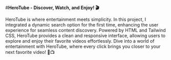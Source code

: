 #**HeroTube - Discover, Watch, and Enjoy! 🎬**

HeroTube is where entertainment meets simplicity. In this project, I integrated a dynamic search option for the first time, enhancing the user experience for seamless content discovery. 
Powered by HTML and Tailwind CSS, HeroTube provides a clean and responsive interface,
allowing users to explore and enjoy their favorite videos effortlessly. Dive into a world of entertainment with HeroTube, where every click brings you closer to your next favorite video! 🌟📺
